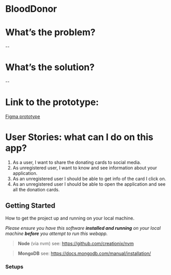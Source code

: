 # BloodDonor

# What’s the problem?

--

# What’s the solution?

--

# Link to the prototype:

[Figma prototype](https://www.figma.com/file/KnLqYIvShOkk3cnVPFAAdOdy/Untitled?node-id=0%3A1)

# User Stories: what can I do on this app?

1.  As a user, I want to share the donating cards to social media.
1.  As unregistered user, I want to know and see information about your application.
1.  As an unregistered user I should be able to get info of the card I click on.
1.  As an unregistered user I should be able to open the application and see all the donation cards.

## Getting Started

How to get the project up and running on your local machine.

_Please ensure you have this software **installed and running** on your local machine **before** you attempt to run this webapp._

> **Node** (via nvm) see: https://github.com/creationix/nvm

> **MongoDB** see: https://docs.mongodb.com/manual/installation/

### Setups
